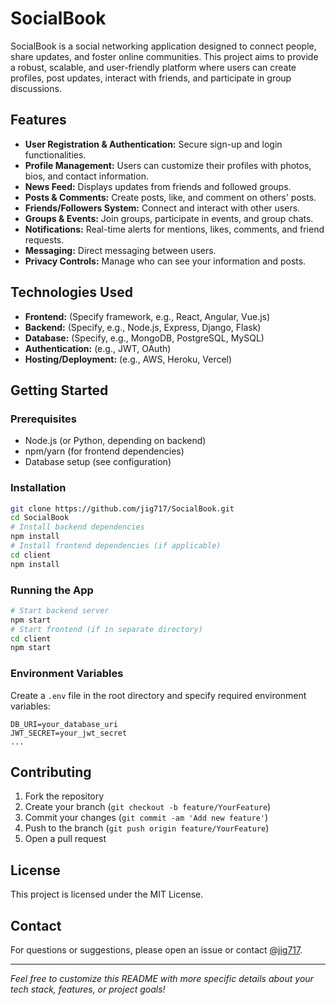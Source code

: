 # SocialBook

SocialBook is a social networking application designed to connect people, share updates, and foster online communities. This project aims to provide a robust, scalable, and user-friendly platform where users can create profiles, post updates, interact with friends, and participate in group discussions.

## Features

- **User Registration & Authentication:** Secure sign-up and login functionalities.
- **Profile Management:** Users can customize their profiles with photos, bios, and contact information.
- **News Feed:** Displays updates from friends and followed groups.
- **Posts & Comments:** Create posts, like, and comment on others' posts.
- **Friends/Followers System:** Connect and interact with other users.
- **Groups & Events:** Join groups, participate in events, and group chats.
- **Notifications:** Real-time alerts for mentions, likes, comments, and friend requests.
- **Messaging:** Direct messaging between users.
- **Privacy Controls:** Manage who can see your information and posts.

## Technologies Used

- **Frontend:** (Specify framework, e.g., React, Angular, Vue.js)
- **Backend:** (Specify, e.g., Node.js, Express, Django, Flask)
- **Database:** (Specify, e.g., MongoDB, PostgreSQL, MySQL)
- **Authentication:** (e.g., JWT, OAuth)
- **Hosting/Deployment:** (e.g., AWS, Heroku, Vercel)

## Getting Started

### Prerequisites

- Node.js (or Python, depending on backend)
- npm/yarn (for frontend dependencies)
- Database setup (see configuration)

### Installation

```bash
git clone https://github.com/jig717/SocialBook.git
cd SocialBook
# Install backend dependencies
npm install
# Install frontend dependencies (if applicable)
cd client
npm install
```

### Running the App

```bash
# Start backend server
npm start
# Start frontend (if in separate directory)
cd client
npm start
```

### Environment Variables

Create a `.env` file in the root directory and specify required environment variables:

```
DB_URI=your_database_uri
JWT_SECRET=your_jwt_secret
...
```

## Contributing

1. Fork the repository
2. Create your branch (`git checkout -b feature/YourFeature`)
3. Commit your changes (`git commit -am 'Add new feature'`)
4. Push to the branch (`git push origin feature/YourFeature`)
5. Open a pull request

## License

This project is licensed under the MIT License.

## Contact

For questions or suggestions, please open an issue or contact [@jig717](https://github.com/jig717).

---

*Feel free to customize this README with more specific details about your tech stack, features, or project goals!*
